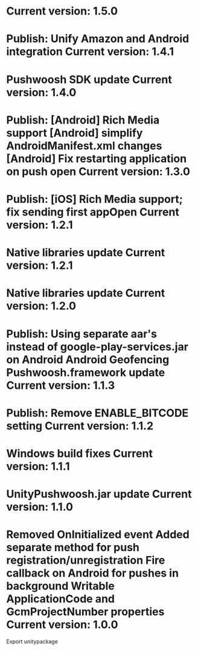 Current version: 1.5.0
=========================
Publish: Unify Amazon and Android integration
Current version: 1.4.1
=========================
Pushwoosh SDK update
Current version: 1.4.0
=========================
Publish: 
[Android] Rich Media support
[Android] simplify AndroidManifest.xml changes
[Android] Fix restarting application on push open
Current version: 1.3.0
=========================
Publish: [iOS] Rich Media support; fix sending first appOpen
Current version: 1.2.1
=========================
Native libraries update
Current version: 1.2.1
=========================
Native libraries update
Current version: 1.2.0
=========================
Publish:
Using separate aar's instead of google-play-services.jar on Android
Android Geofencing
Pushwoosh.framework update
Current version: 1.1.3
=========================
Publish: Remove ENABLE_BITCODE setting
Current version: 1.1.2
=========================
Windows build fixes
Current version: 1.1.1
=========================
UnityPushwoosh.jar update
Current version: 1.1.0
=========================
Removed OnInitialized event
Added separate method for push registration/unregistration
Fire callback on Android for pushes in background
Writable ApplicationCode and GcmProjectNumber properties
Current version: 1.0.0
=========================
Export unitypackage

